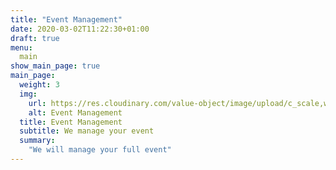 ```yaml
---
title: "Event Management"
date: 2020-03-02T11:22:30+01:00
draft: true
menu:
  main
show_main_page: true
main_page:
  weight: 3
  img: 
    url: https://res.cloudinary.com/value-object/image/upload/c_scale,w_1200/v1570547283/on3/photos/venue.jpg
    alt: Event Management
  title: Event Management
  subtitle: We manage your event
  summary:
    "We will manage your full event"
---
```


